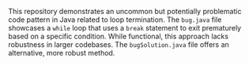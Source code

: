 This repository demonstrates an uncommon but potentially problematic code pattern in Java related to loop termination.  The `bug.java` file showcases a `while` loop that uses a `break` statement to exit prematurely based on a specific condition.  While functional, this approach lacks robustness in larger codebases.  The `bugSolution.java` file offers an alternative, more robust method.